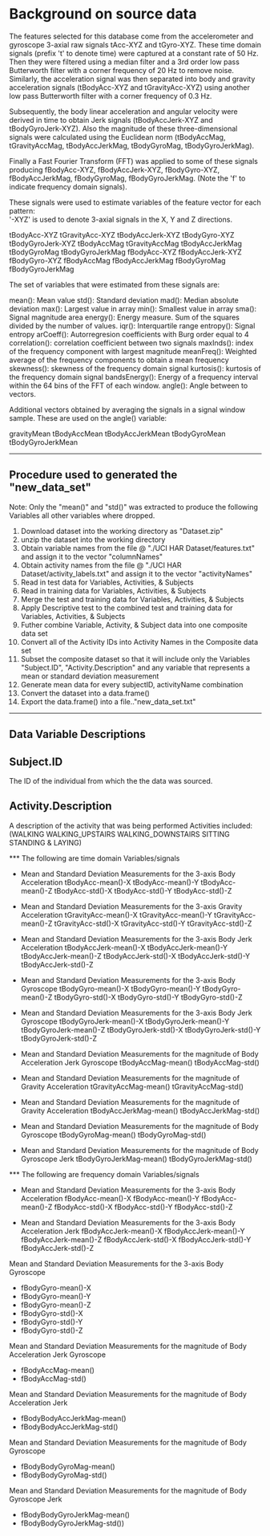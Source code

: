 

Background on source data
==========================

The features selected for this database come from the accelerometer and gyroscope 3-axial raw signals tAcc-XYZ and tGyro-XYZ. These time domain signals (prefix 't' to denote time) were captured at a constant rate of 50 Hz. Then they were filtered using a median filter and a 3rd order low pass Butterworth filter with a corner frequency of 20 Hz to remove noise. Similarly, the acceleration signal was then separated into body and gravity acceleration signals (tBodyAcc-XYZ and tGravityAcc-XYZ) using another low pass Butterworth filter with a corner frequency of 0.3 Hz. 

Subsequently, the body linear acceleration and angular velocity were derived in time to obtain Jerk signals (tBodyAccJerk-XYZ and tBodyGyroJerk-XYZ). Also the magnitude of these three-dimensional signals were calculated using the Euclidean norm (tBodyAccMag, tGravityAccMag, tBodyAccJerkMag, tBodyGyroMag, tBodyGyroJerkMag). 

Finally a Fast Fourier Transform (FFT) was applied to some of these signals producing fBodyAcc-XYZ, fBodyAccJerk-XYZ, fBodyGyro-XYZ, fBodyAccJerkMag, fBodyGyroMag, fBodyGyroJerkMag. (Note the 'f' to indicate frequency domain signals). 

These signals were used to estimate variables of the feature vector for each pattern:  
'-XYZ' is used to denote 3-axial signals in the X, Y and Z directions.

tBodyAcc-XYZ
tGravityAcc-XYZ
tBodyAccJerk-XYZ
tBodyGyro-XYZ
tBodyGyroJerk-XYZ
tBodyAccMag
tGravityAccMag
tBodyAccJerkMag
tBodyGyroMag
tBodyGyroJerkMag
fBodyAcc-XYZ
fBodyAccJerk-XYZ
fBodyGyro-XYZ
fBodyAccMag
fBodyAccJerkMag
fBodyGyroMag
fBodyGyroJerkMag

The set of variables that were estimated from these signals are: 

mean(): Mean value
std(): Standard deviation
mad(): Median absolute deviation 
max(): Largest value in array
min(): Smallest value in array
sma(): Signal magnitude area
energy(): Energy measure. Sum of the squares divided by the number of values. 
iqr(): Interquartile range 
entropy(): Signal entropy
arCoeff(): Autorregresion coefficients with Burg order equal to 4
correlation(): correlation coefficient between two signals
maxInds(): index of the frequency component with largest magnitude
meanFreq(): Weighted average of the frequency components to obtain a mean frequency
skewness(): skewness of the frequency domain signal 
kurtosis(): kurtosis of the frequency domain signal 
bandsEnergy(): Energy of a frequency interval within the 64 bins of the FFT of each window.
angle(): Angle between to vectors.

Additional vectors obtained by averaging the signals in a signal window sample. These are used on the angle() variable:

gravityMean
tBodyAccMean
tBodyAccJerkMean
tBodyGyroMean
tBodyGyroJerkMean

-----------------------------------------------------------------------------------------------------------------------

Procedure used to generated the "new_data_set"
-------------------------------------------------
Note: Only the "mean()" and "std()" was extracted to produce the following Variables all other variables where dropped.

1. Download dataset into the working directory as "Dataset.zip"
2. unzip the dataset into the working directory
3. Obtain variable names from the file @ "./UCI HAR Dataset/features.txt" and assign it to the vector "columnNames"
4. Obtain activity names from the file @ "./UCI HAR Dataset/activity_labels.txt" and assign it to the vector "activityNames"
5. Read in test data for Variables, Activities, & Subjects
6. Read in training data for Variables, Activities, & Subjects
7. Merge the test and training data for Variables, Activities, & Subjects
8. Apply Descriptive test to the combined test and training data for Variables, Activities, & Subjects
9. Futher combine Variable, Activity, & Subject data into one composite data set
10. Convert all of the Activity IDs into Activity Names in the Composite data set
11. Subset the composite dataset so that it will include only the Variables "Subject.ID", "Activity.Description" and any variable that represents a mean or standard deviation measurement
12. Generate mean data for every subjectID, activityName combination
13. Convert the dataset into a data.frame()
14. Export the data.frame() into a file.."new_data_set.txt"


-----------------------------------------------------------------------------------------------------------------------



Data Variable Descriptions
---------------------------

Subject.ID
----------
The ID of the individual from which the the data was sourced.


Activity.Description
--------------------
A description of the activity that was being performed
Activities included: (WALKING WALKING_UPSTAIRS WALKING_DOWNSTAIRS SITTING STANDING & LAYING)


*** The following are time domain Variables/signals

* Mean and Standard Deviation Measurements for the 3-axis Body Acceleration
tBodyAcc-mean()-X
tBodyAcc-mean()-Y
tBodyAcc-mean()-Z
tBodyAcc-std()-X
tBodyAcc-std()-Y
tBodyAcc-std()-Z
                        
* Mean and Standard Deviation Measurements for the 3-axis Gravity Acceleration
tGravityAcc-mean()-X
tGravityAcc-mean()-Y
tGravityAcc-mean()-Z
tGravityAcc-std()-X
tGravityAcc-std()-Y
tGravityAcc-std()-Z

* Mean and Standard Deviation Measurements for the 3-axis Body Jerk Acceleration
tBodyAccJerk-mean()-X
tBodyAccJerk-mean()-Y
tBodyAccJerk-mean()-Z
tBodyAccJerk-std()-X
tBodyAccJerk-std()-Y
tBodyAccJerk-std()-Z

* Mean and Standard Deviation Measurements for the 3-axis Body Gyroscope
tBodyGyro-mean()-X
tBodyGyro-mean()-Y
tBodyGyro-mean()-Z
tBodyGyro-std()-X
tBodyGyro-std()-Y
tBodyGyro-std()-Z

* Mean and Standard Deviation Measurements for the 3-axis Body Jerk Gyroscope
tBodyGyroJerk-mean()-X
tBodyGyroJerk-mean()-Y
tBodyGyroJerk-mean()-Z
tBodyGyroJerk-std()-X
tBodyGyroJerk-std()-Y
tBodyGyroJerk-std()-Z

* Mean and Standard Deviation Measurements for the magnitude of Body Acceleration Jerk Gyroscope
tBodyAccMag-mean()
tBodyAccMag-std()

* Mean and Standard Deviation Measurements for the magnitude of Gravity Acceleration
tGravityAccMag-mean()
tGravityAccMag-std()

* Mean and Standard Deviation Measurements for the magnitude of Gravity Acceleration
tBodyAccJerkMag-mean()
tBodyAccJerkMag-std()

* Mean and Standard Deviation Measurements for the magnitude of Body Gyroscope
tBodyGyroMag-mean()
tBodyGyroMag-std()

* Mean and Standard Deviation Measurements for the magnitude of Body Gyroscope Jerk
tBodyGyroJerkMag-mean()
tBodyGyroJerkMag-std()

*** The following are frequency domain Variables/signals

* Mean and Standard Deviation Measurements for the 3-axis Body Acceleration
fBodyAcc-mean()-X
fBodyAcc-mean()-Y
fBodyAcc-mean()-Z
fBodyAcc-std()-X
fBodyAcc-std()-Y 
fBodyAcc-std()-Z

* Mean and Standard Deviation Measurements for the 3-axis Body Acceleration Jerk
fBodyAccJerk-mean()-X
fBodyAccJerk-mean()-Y
fBodyAccJerk-mean()-Z
fBodyAccJerk-std()-X
fBodyAccJerk-std()-Y
fBodyAccJerk-std()-Z

Mean and Standard Deviation Measurements for the 3-axis Body Gyroscope
* fBodyGyro-mean()-X
* fBodyGyro-mean()-Y
* fBodyGyro-mean()-Z
* fBodyGyro-std()-X
* fBodyGyro-std()-Y
* fBodyGyro-std()-Z

Mean and Standard Deviation Measurements for the magnitude of Body Acceleration Jerk Gyroscope
* fBodyAccMag-mean()
* fBodyAccMag-std()

Mean and Standard Deviation Measurements for the magnitude of Body Acceleration Jerk
* fBodyBodyAccJerkMag-mean()
* fBodyBodyAccJerkMag-std()

Mean and Standard Deviation Measurements for the magnitude of Body Gyroscope
* fBodyBodyGyroMag-mean()
* fBodyBodyGyroMag-std()

Mean and Standard Deviation Measurements for the magnitude of Body Gyroscope Jerk
* fBodyBodyGyroJerkMag-mean()
* fBodyBodyGyroJerkMag-std())
